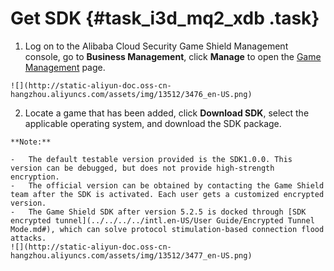 # Get SDK {#task_i3d_mq2_xdb .task}

1.   Log on to the Alibaba Cloud Security Game Shield Management console, go to **Business Management**, click **Manage** to open the [Game Management](https://yundun.console.aliyun.com/?p=yxd#/game/app) page. 

    ![](http://static-aliyun-doc.oss-cn-hangzhou.aliyuncs.com/assets/img/13512/3476_en-US.png)

2.   Locate a game that has been added, click **Download SDK**, select the applicable operating system, and download the SDK package. 

    **Note:** 

    -   The default testable version provided is the SDK1.0.0. This version can be debugged, but does not provide high-strength encryption.
    -   The official version can be obtained by contacting the Game Shield team after the SDK is activated. Each user gets a customized encrypted version.
    -   The Game Shield SDK after version 5.2.5 is docked through [SDK encrypted tunnel](../../../../intl.en-US/User Guide/Encrypted Tunnel Mode.md#), which can solve protocol stimulation-based connection flood attacks.
    ![](http://static-aliyun-doc.oss-cn-hangzhou.aliyuncs.com/assets/img/13512/3477_en-US.png)


